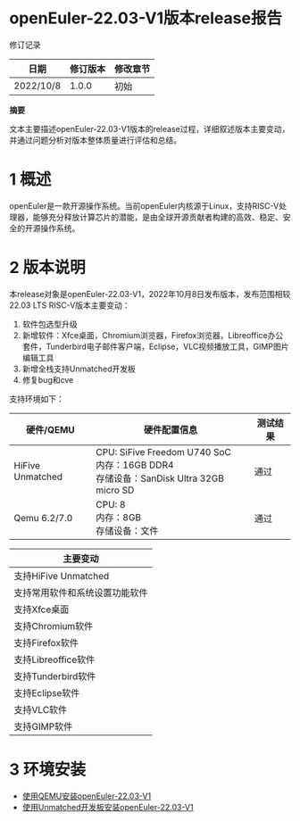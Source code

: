 # openEuler-22.03-V1版本release报告

修订记录

| 日期       | 修订版本 | 修改章节           |
| ---------- | -------- | ------------------ |
| 2022/10/8 | 1.0.0    | 初始   |

**摘要**

文本主要描述openEuler-22.03-V1版本的release过程，详细叙述版本主要变动，并通过问题分析对版本整体质量进行评估和总结。


# 1   概述

openEuler是一款开源操作系统。当前openEuler内核源于Linux，支持RISC-V处理器，能够充分释放计算芯片的潜能，是由全球开源贡献者构建的高效、稳定、安全的开源操作系统。


# 2   版本说明

本release对象是openEuler-22.03-V1，2022年10月8日发布版本，发布范围相较22.03 LTS RISC-V版本主要变动：

1. 软件包选型升级
2. 新增软件：Xfce桌面，Chromium浏览器，Firefox浏览器，Libreoffice办公套件，Tunderbird电子邮件客户端，Eclipse，VLC视频播放工具，GIMP图片编辑工具
3. 新增全栈支持Unmatched开发板
4. 修复bug和cve

支持环境如下：

| 硬件/QEMU | 硬件配置信息 | 测试结果 |
| ----------------------------------- | ------------------------------------------------------------ | ------------------------- |
| HiFive Unmatched | CPU: SiFive Freedom U740 SoC <br />内存：16GB DDR4<br />存储设备：SanDisk Ultra 32GB micro SD | 通过 |
| Qemu 6.2/7.0 | CPU: 8<br />内存：8GB <br />存储设备：文件 | 通过 |

| 主要变动                    |
| ------------------------------- |
| 支持HiFive Unmatched |
| 支持常用软件和系统设置功能软件 |
| 支持Xfce桌面 |
| 支持Chromium软件 |
| 支持Firefox软件 |
| 支持Libreoffice软件 |
| 支持Tunderbird软件 |
| 支持Eclipse软件 |
| 支持VLC软件 |
| 支持GIMP软件 |

# 3 环境安装

- [使用QEMU安装openEuler-22.03-V1](./qemu/README.md)
- [使用Unmatched开发板安装openEuler-22.03-V1](./unmatched/README.md)

